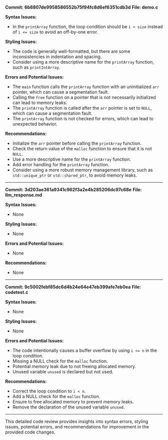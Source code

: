 **Commit: 6b8807de9958586552b75f94fc8d6ef6351cdb3d**
**File: demo.c**

**Syntax Issues:**
- In the `printArray` function, the loop condition should be `i < size` instead of `i <= size` to avoid an off-by-one error.

**Styling Issues:**
- The code is generally well-formatted, but there are some inconsistencies in indentation and spacing.
- Consider using a more descriptive name for the `printArray` function, such as `printIntArray`.

**Errors and Potential Issues:**
- The `main` function calls the `printArray` function with an uninitialized `arr` pointer, which can cause a segmentation fault.
- Calling the `free` function on a pointer that is not necessarily initialized can lead to memory leaks.
- The `printArray` function is called after the `arr` pointer is set to `NULL`, which can cause a segmentation fault.
- The `printArray` function is not checked for errors, which can lead to unexpected behavior.

**Recommendations:**
- Initialize the `arr` pointer before calling the `printArray` function.
- Check the return value of the `malloc` function to ensure that it is not `NULL`.
- Use a more descriptive name for the `printArray` function.
- Add error handling for the `printArray` function.
- Consider using a more robust memory management library, such as `std::unique_ptr` or `std::shared_ptr`, to avoid memory leaks.

---

**Commit: 3d203ae361a9341c962f3a2e4b285206dc97c68e**
**File: llm_response.md**

**Syntax Issues:**
- None

**Styling Issues:**
- None

**Errors and Potential Issues:**
- None

**Recommendations:**
- None

---

**Commit: 9c5002febf85dc6d4b24e64e47eb399afe7eb0ea**
**File: codetest.c**

**Syntax Issues:**
- None

**Styling Issues:**
- None

**Errors and Potential Issues:**
- The code intentionally causes a buffer overflow by using `i <= n` in the loop condition.
- Missing a NULL check for the `malloc` function.
- Potential memory leak due to not freeing allocated memory.
- Unused variable `unused` is declared but not used.

**Recommendations:**
- Correct the loop condition to `i < n`.
- Add a NULL check for the `malloc` function.
- Ensure to free allocated memory to prevent memory leaks.
- Remove the declaration of the unused variable `unused`.

---

This detailed code review provides insights into syntax errors, styling issues, potential errors, and recommendations for improvement in the provided code changes.